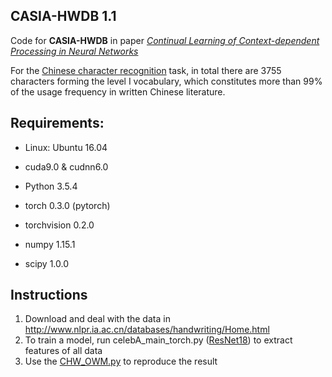 ## CASIA-HWDB 1.1
Code for **CASIA-HWDB** in paper *[Continual Learning of Context-dependent Processing in Neural Networks](https://arxiv.org/abs/1810.01256)*

For the [Chinese character recognition](http://www.nlpr.ia.ac.cn/databases/handwriting/Home.html) task, in total there are 3755 characters forming the level I vocabulary, which constitutes more than 99% of the usage frequency in written Chinese literature.

## Requirements:

- Linux: Ubuntu 16.04

- cuda9.0 & cudnn6.0

- Python 3.5.4

- torch 0.3.0 (pytorch)

- torchvision 0.2.0

- numpy 1.15.1

- scipy 1.0.0

## Instructions
1. Download and deal with the data in http://www.nlpr.ia.ac.cn/databases/handwriting/Home.html
2. To train a model, run celebA_main_torch.py ([ResNet18](https://github.com/beijixiong3510/OWM/tree/master/CASIA_HWDB/CHW_ResNet18)) to extract features of all data
3. Use the [CHW_OWM.py](https://github.com/beijixiong3510/OWM/tree/master/celebA/celebA_PFC) to reproduce the result
